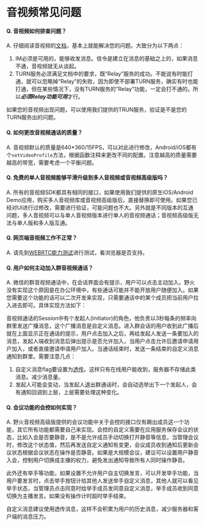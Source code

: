 # 音视频常见问题

#### Q. 音视频如何排查问题？
A. 仔细阅读音视频的[文档](../webrtc/README.md)，基本上就能解决您的问题。大致分为以下两点：
1. IM必须是可用的，能够收发消息。信令是建立在消息的基础之上的，如果消息不通，音视频就无从谈起。
2. TURN服务必须满足文档中的要求，既“Relay”服务的成功。不能说有时能打通，就可以忽略掉“Relay”的失败，因为即使不部署TURN服务，确实有时也能打通，但在某些情况下，没有TURN服务的”Relay“功能，一定会打不通的。所以***必须Relay功能可用***才行。

如果您的音视频出现问题，可以使用我们提供的TRUN服务，验证是不是您的TURN服务出的问题。

#### Q. 如何更改音视频通话的质量？
A. 音视频默认的质量是640*360/15FPS，可以对此进行修改，Android/iOS都有个```setVideoProfile```方法，根据函数注释来更改不同的配置。注意越高的质量需要越高的带宽，需要考虑一个平衡问题。

#### Q. 免费的单人音视频能够平滑升级到多人音视频或音视频高级版吗？
A. 所有的音视频SDK都具有相同的接口，如果使用我们提供的原生iOS/Android Demo应用，购买多人音视频库或音视频高级版后，直接替换即可使用。如果您已经对UI进行过修改，需要进行验证，可能问题也不大。另外就是不同版本的互通问题，多人音视频可以与单人音视频版本进行单人的音视频通话；音视频高级版无法与单人版和多人版互通。

#### Q. 网页端音视频工作不正常？
A. 请先到[WEBRTC能力测试](https://docs.wildfirechat.cn/webrtc/abilitytest/)进行测试，看浏览器是否支持。

#### Q. 用户如何主动加入群音视频通话？
A. 微信的群音视频通话中，在会话界面会有提示，用户可以点击主动加入。野火没有实现这个原因是在办公环境中，有些通话可能并不能开放用户随便加入。如果您需要这个功能的话可以二次开发来实现，只需要通话中的某个成员把当前用户拉入进去即可。具体实现方法如下：

音视频通话的Session中有个发起人(Initiator)的角色，他负责以3秒每条的频率向群里发送广播消息，这个广播消息是自定义消息。进入群会话的用户收到此广播后就在上面显示正在通话的提示，用户点击加入之后，再给发起人发送一条要加入的消息，发起人端收到消息后弹出提示是否允许加入，当用户点击允许后邀请申请用户加入，或者直接邀请申请用户加入。当通话结束时，发送一条结束的自定义消息通知到群里。需要注意几点：
1. 自定义消息flag要设置为[透传](../base_knowledge/message_content.md#消息类型)。这样只有在线用户能收到，服务器不存储此类消息。减少消息量。
2. 发起人可能会变动，当发起人退出群通话时，会自动选举出下一个发起人，会有通知回调到上层，上层需要处理这种变化。

#### Q. 会议功能的会控如何实现？
A. 野火音视频高级版提供的会议功能中关于会控的接口仅有踢出成员这一个功能，其它所有功能都需要自己来实现。会控的自定义需要在应用服务保存会议的状态，比如入会是否要静音，是不是允许成员手动切换打开静音等信息，当管理会议时，修改这个状态值，然后再发送自定义通知有变更，会议成员收到通知后更新会议状态根据会议状态在操作是否静音。如果是大规模会议，建议可以设置用户静音入会，控制用户切换成主播的权力，避免发出通知导致所有人同时操作静音。

此外还有举手等功能，如果设置不允许用户自主切换发言，可以开发举手功能，当用户要发言时，点击举手按钮计给其他人发送举手自定义消息，其他人就可以看见举手状态，当管理员点击同意时给举手成员发同意自定义消息，举手成员收到同意切换为主播发言。如果没有操作计时超时举手结束。

自定义消息建议使用透传消息，这样不会积累为用户的历史消息，减少服务器和客户端的消息压力。
